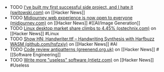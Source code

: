 - TODO [I've built my first successful side project, and I hate it (switowski.com)](https://news.ycombinator.com/item?id=41308599) on [[Hacker News]]
- TODO [Midjourney web experience is now open to everyone (midjourney.com)](https://news.ycombinator.com/item?id=41312225) on [[Hacker News]] #[[AI/Image Generation]]
- TODO [Linux desktop market share climbs to 4.45% (ostechnix.com)](https://news.ycombinator.com/item?id=41312883) on [[Hacker News]] #Linux
- TODO [Show HN: Handwriter.ttf – Handwriting Synthesis with Harfbuzz WASM (github.com/hsfzxjy)](https://news.ycombinator.com/item?id=41307815) on [[Hacker News]] #AI
- TODO [Code review antipatterns (greenend.org.uk)](https://news.ycombinator.com/item?id=41312084) on [[Hacker News]] #[[Software Engineering]]
- TODO [Write more "useless" software (ntietz.com)](https://news.ycombinator.com/item?id=37911900) on [[Hacker News]] #Useless